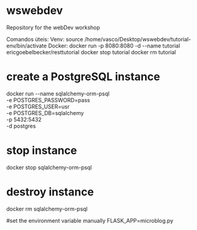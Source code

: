 # wswebdev

Repository for the webDev workshop

Comandos úteis:
Venv: source /home/vasco/Desktop/wswebdev/tutorial-env/bin/activate
Docker: docker run -p 8080:8080 -d --name tutorial ericgoebelbecker/resttutorial
docker stop tutorial
docker rm tutorial

# create a PostgreSQL instance
docker run --name sqlalchemy-orm-psql \
    -e POSTGRES_PASSWORD=pass \
    -e POSTGRES_USER=usr \
    -e POSTGRES_DB=sqlalchemy \
    -p 5432:5432 \
    -d postgres

# stop instance
docker stop sqlalchemy-orm-psql

# destroy instance
docker rm sqlalchemy-orm-psql

#set the environment variable manually
FLASK_APP=microblog.py
